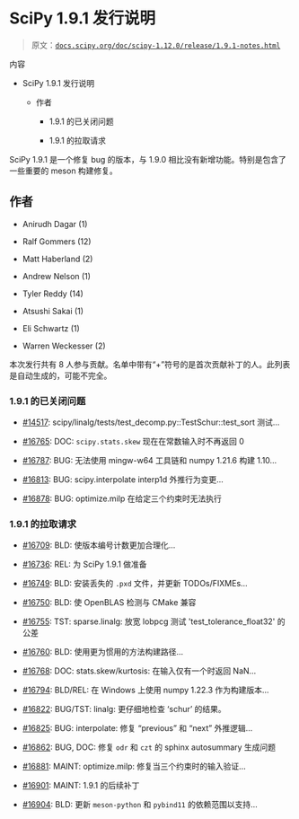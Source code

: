 # SciPy 1.9.1 发行说明

> 原文：[`docs.scipy.org/doc/scipy-1.12.0/release/1.9.1-notes.html`](https://docs.scipy.org/doc/scipy-1.12.0/release/1.9.1-notes.html)

内容

+   SciPy 1.9.1 发行说明

    +   作者

        +   1.9.1 的已关闭问题

        +   1.9.1 的拉取请求

SciPy 1.9.1 是一个修复 bug 的版本，与 1.9.0 相比没有新增功能。特别是包含了一些重要的 meson 构建修复。

## 作者

+   Anirudh Dagar (1)

+   Ralf Gommers (12)

+   Matt Haberland (2)

+   Andrew Nelson (1)

+   Tyler Reddy (14)

+   Atsushi Sakai (1)

+   Eli Schwartz (1)

+   Warren Weckesser (2)

本次发行共有 8 人参与贡献。名单中带有“+”符号的是首次贡献补丁的人。此列表是自动生成的，可能不完全。

### 1.9.1 的已关闭问题

+   [#14517](https://github.com/scipy/scipy/issues/14517): scipy/linalg/tests/test_decomp.py::TestSchur::test_sort 测试…

+   [#16765](https://github.com/scipy/scipy/issues/16765): DOC: `scipy.stats.skew` 现在在常数输入时不再返回 0

+   [#16787](https://github.com/scipy/scipy/issues/16787): BUG: 无法使用 mingw-w64 工具链和 numpy 1.21.6 构建 1.10…

+   [#16813](https://github.com/scipy/scipy/issues/16813): BUG: scipy.interpolate interp1d 外推行为变更…

+   [#16878](https://github.com/scipy/scipy/issues/16878): BUG: optimize.milp 在给定三个约束时无法执行

### 1.9.1 的拉取请求

+   [#16709](https://github.com/scipy/scipy/pull/16709): BLD: 使版本编号计数更加合理化…

+   [#16736](https://github.com/scipy/scipy/pull/16736): REL: 为 SciPy 1.9.1 做准备

+   [#16749](https://github.com/scipy/scipy/pull/16749): BLD: 安装丢失的 `.pxd` 文件，并更新 TODOs/FIXMEs…

+   [#16750](https://github.com/scipy/scipy/pull/16750): BLD: 使 OpenBLAS 检测与 CMake 兼容

+   [#16755](https://github.com/scipy/scipy/pull/16755): TST: sparse.linalg: 放宽 lobpcg 测试 'test_tolerance_float32' 的公差

+   [#16760](https://github.com/scipy/scipy/pull/16760): BLD: 使用更为惯用的方法构建路径…

+   [#16768](https://github.com/scipy/scipy/pull/16768): DOC: stats.skew/kurtosis: 在输入仅有一个时返回 NaN…

+   [#16794](https://github.com/scipy/scipy/pull/16794): BLD/REL: 在 Windows 上使用 numpy 1.22.3 作为构建版本…

+   [#16822](https://github.com/scipy/scipy/pull/16822): BUG/TST: linalg: 更仔细地检查 ‘schur’ 的结果。

+   [#16825](https://github.com/scipy/scipy/pull/16825): BUG: interpolate: 修复 “previous” 和 “next” 外推逻辑…

+   [#16862](https://github.com/scipy/scipy/pull/16862): BUG, DOC: 修复 `odr` 和 `czt` 的 sphinx autosummary 生成问题

+   [#16881](https://github.com/scipy/scipy/pull/16881): MAINT: optimize.milp: 修复当三个约束时的输入验证…

+   [#16901](https://github.com/scipy/scipy/pull/16901): MAINT: 1.9.1 的后续补丁

+   [#16904](https://github.com/scipy/scipy/pull/16904): BLD: 更新 `meson-python` 和 `pybind11` 的依赖范围以支持…
